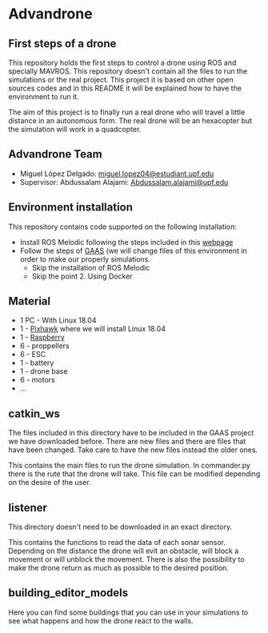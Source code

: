 # Advandrone
## First steps of a drone

This repository holds the first steps to control a drone using ROS and specially MAVROS. This repository doesn't contain all the files to run the simulations or the real project. This project it is based on other open sources codes and in this README it will be explained how to have the environment to run it. 

The aim of this project is to finally run a real drone who will travel a little distance in an autonomous form. The real drone will be an hexacopter but the simulation will work in a quadcopter. 

## Advandrone Team

* Miguel López Delgado: miguel.lopez04@estudiant.upf.edu 
* Supervisor: Abdussalam Alajami: Abdussalam.alajami@upf.edu

## Environment installation

This repository contains code supported on the following installation:

* Install ROS Melodic following the steps included in this [webpage](http://wiki.ros.org/melodic)
* Follow the steps of [GAAS](https://gaas.gitbook.io/guide/software-realization-build-your-own-autonomous-drone/build-your-own-autonomous-drone-e01-offboard-control-and-gazebo-simulation) (we will change files of this environment in order to make our properly simulations. 
  * Skip the installation of ROS Melodic 
  * Skip the point 2. Using Docker

## Material

* 1 PC - With Linux 18.04 
* 1 - [Pixhawk](https://pixhawk.org/) where we will install Linux 18.04
* 1 - [Raspberry](https://www.raspberrypi.org/)
* 6 - proppellers
* 6 - ESC
* 1 - battery
* 1 - drone base
* 6 - motors
* ... 

## catkin_ws

The files included in this directory have to be included in the GAAS project we have downloaded before. There are new files and there are files that have been changed. Take care to have the new files instead the older ones. 

This contains the main files to run the drone simulation. In commander.py there is the rute that the drone will take. This file can be modified depending on the desire of the user. 

## listener

This directory doesn't need to be downloaded in an exact directory.

This contains the functions to read the data of each sonar sensor. Depending on the distance the drone will evit an obstacle, will block a movement or will unblock the movement. There is also the possibility to make the drone return as much as possible to the desired position.  

## building_editor_models

Here you can find some buildings that you can use in your simulations to see what happens and how the drone react to the walls. 



   
